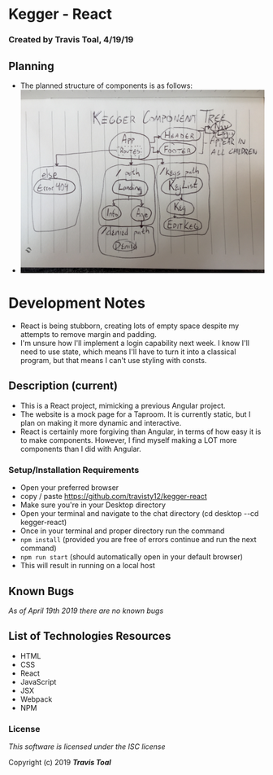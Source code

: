 # Kegger - React

### Created by **Travis Toal**, 4/19/19

## Planning
* The planned structure of components is as follows:
* ![component tree](src/assets/images/ComponentTree.jpg)

# Development Notes
* React is being stubborn, creating lots of empty space despite my attempts to remove margin and padding.
* I'm unsure how I'll implement a login capability next week. I know I'll need to use state, which means I'll have to turn it into a classical program, but that means I can't use styling with consts.

## Description (current)
* This is a React project, mimicking a previous Angular project.
* The website is a mock page for a Taproom. It is currently static, but I plan on making it more dynamic and interactive.
* React is certainly more forgiving than Angular, in terms of how easy it is to make components. However, I find myself making a LOT more components than I did with Angular.

### Setup/Installation Requirements
* Open your preferred browser
* copy / paste
  https://github.com/travisty12/kegger-react
* Make sure you're in your Desktop directory
* Open your terminal and navigate to the chat directory
(cd desktop --cd kegger-react)
* Once in your terminal and proper directory run the command
* `npm install` (provided you are free of errors continue and run the next command)
* `npm run start` (should automatically open in your default browser)
*  This will result in running on a local host

## Known Bugs
_As of April 19th 2019 there are no known bugs_


## List of Technologies Resources
* HTML
* CSS
* React
* JavaScript
* JSX
* Webpack
* NPM

### License

_This software is licensed under the ISC license_

Copyright (c) 2019
**_Travis Toal_**  
